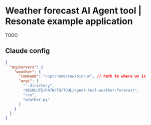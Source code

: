 # Weather forecast AI Agent tool | Resonate example application

TODO

## Claude config

```json
{
  "mcpServers": {
    "weather": {
      "command": "/opt/homebrew/bin/uv", // Path to where uv is
      "args": [
        "--directory",
        "ABSOLUTE/PATH/TO/TOOL/agent-tool-weather-forecast",
        "run",
        "weather.py"
      ]
    }
  }
}
```
